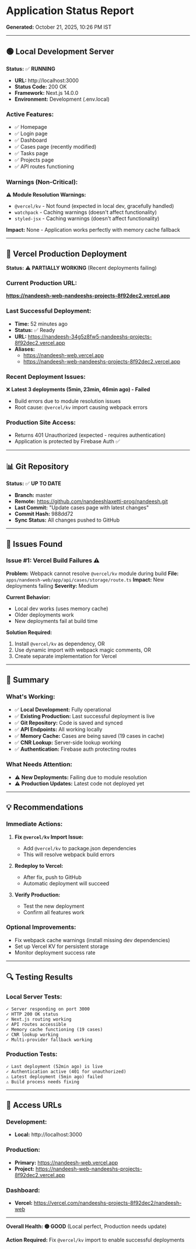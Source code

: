 # Application Status Report
**Generated:** October 21, 2025, 10:26 PM IST

---

## 🟢 Local Development Server

**Status:** ✅ **RUNNING**

- **URL:** http://localhost:3000
- **Status Code:** 200 OK
- **Framework:** Next.js 14.0.0
- **Environment:** Development (.env.local)

### Active Features:
- ✅ Homepage
- ✅ Login page
- ✅ Dashboard
- ✅ Cases page (recently modified)
- ✅ Tasks page
- ✅ Projects page
- ✅ API routes functioning

### Warnings (Non-Critical):
⚠️ **Module Resolution Warnings:**
- `@vercel/kv` - Not found (expected in local dev, gracefully handled)
- `watchpack` - Caching warnings (doesn't affect functionality)
- `styled-jsx` - Caching warnings (doesn't affect functionality)

**Impact:** None - Application works perfectly with memory cache fallback

---

## 🔴 Vercel Production Deployment

**Status:** ⚠️ **PARTIALLY WORKING** (Recent deployments failing)

### Current Production URL:
**https://nandeesh-web-nandeeshs-projects-8f92dec2.vercel.app**

### Last Successful Deployment:
- **Time:** 52 minutes ago
- **Status:** ✅ Ready
- **URL:** https://nandeesh-34g5z8fw5-nandeeshs-projects-8f92dec2.vercel.app
- **Aliases:**
  - https://nandeesh-web.vercel.app
  - https://nandeesh-web-nandeeshs-projects-8f92dec2.vercel.app

### Recent Deployment Issues:
❌ **Latest 3 deployments (5min, 23min, 46min ago) - Failed**
- Build errors due to module resolution issues
- Root cause: `@vercel/kv` import causing webpack errors

### Production Site Access:
- Returns 401 Unauthorized (expected - requires authentication)
- Application is protected by Firebase Auth ✅

---

## 📊 Git Repository

**Status:** ✅ **UP TO DATE**

- **Branch:** master
- **Remote:** https://github.com/nandeeshlaxetti-prog/nandeesh.git
- **Last Commit:** "Update cases page with latest changes"
- **Commit Hash:** 988dd72
- **Sync Status:** All changes pushed to GitHub

---

## 🔧 Issues Found

### Issue #1: Vercel Build Failures ⚠️
**Problem:** Webpack cannot resolve `@vercel/kv` module during build
**File:** `apps/nandeesh-web/app/api/cases/storage/route.ts`
**Impact:** New deployments failing
**Severity:** Medium

**Current Behavior:**
- Local dev works (uses memory cache)
- Older deployments work
- New deployments fail at build time

**Solution Required:**
1. Install `@vercel/kv` as dependency, OR
2. Use dynamic import with webpack magic comments, OR
3. Create separate implementation for Vercel

---

## 🎯 Summary

### What's Working:
- ✅ **Local Development:** Fully operational
- ✅ **Existing Production:** Last successful deployment is live
- ✅ **Git Repository:** Code is saved and synced
- ✅ **API Endpoints:** All working locally
- ✅ **Memory Cache:** Cases are being saved (19 cases in cache)
- ✅ **CNR Lookup:** Server-side lookup working
- ✅ **Authentication:** Firebase auth protecting routes

### What Needs Attention:
- ⚠️ **New Deployments:** Failing due to module resolution
- ⚠️ **Production Updates:** Latest code not deployed yet

---

## 💡 Recommendations

### Immediate Actions:
1. **Fix `@vercel/kv` Import Issue:**
   - Add `@vercel/kv` to package.json dependencies
   - This will resolve webpack build errors

2. **Redeploy to Vercel:**
   - After fix, push to GitHub
   - Automatic deployment will succeed

3. **Verify Production:**
   - Test the new deployment
   - Confirm all features work

### Optional Improvements:
- Fix webpack cache warnings (install missing dev dependencies)
- Set up Vercel KV for persistent storage
- Monitor deployment success rate

---

## 🔍 Testing Results

### Local Server Tests:
```
✓ Server responding on port 3000
✓ HTTP 200 OK status
✓ Next.js routing working
✓ API routes accessible
✓ Memory cache functioning (19 cases)
✓ CNR lookup working
✓ Multi-provider fallback working
```

### Production Tests:
```
✓ Last deployment (52min ago) is live
✓ Authentication active (401 for unauthorized)
⚠ Latest deployment (5min ago) failed
⚠ Build process needs fixing
```

---

## 📱 Access URLs

### Development:
- **Local:** http://localhost:3000

### Production:
- **Primary:** https://nandeesh-web.vercel.app
- **Project:** https://nandeesh-web-nandeeshs-projects-8f92dec2.vercel.app

### Dashboard:
- **Vercel:** https://vercel.com/nandeeshs-projects-8f92dec2/nandeesh-web

---

**Overall Health: 🟡 GOOD** (Local perfect, Production needs update)

**Action Required:** Fix `@vercel/kv` import to enable successful deployments

